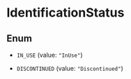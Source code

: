 

# IdentificationStatus

## Enum


* `IN_USE` (value: `"InUse"`)

* `DISCONTINUED` (value: `"Discontinued"`)



